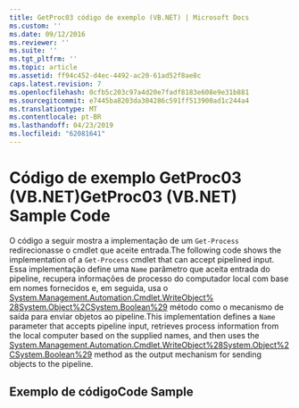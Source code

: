 ```yaml
---
title: GetProc03 código de exemplo (VB.NET) | Microsoft Docs
ms.custom: ''
ms.date: 09/12/2016
ms.reviewer: ''
ms.suite: ''
ms.tgt_pltfrm: ''
ms.topic: article
ms.assetid: ff94c452-d4ec-4492-ac20-61ad52f8ae8c
caps.latest.revision: 7
ms.openlocfilehash: 0cfb5c203c97a4d20e7fadf8183e608e9e31b881
ms.sourcegitcommit: e7445ba8203da304286c591ff513900ad1c244a4
ms.translationtype: MT
ms.contentlocale: pt-BR
ms.lasthandoff: 04/23/2019
ms.locfileid: "62081641"
---
```

# <a name="getproc03-vbnet-sample-code"></a><span data-ttu-id="5e937-102">Código de exemplo GetProc03 (VB.NET)</span><span class="sxs-lookup"><span data-stu-id="5e937-102">GetProc03 (VB.NET) Sample Code</span></span>

<span data-ttu-id="5e937-103">O código a seguir mostra a implementação de um `Get-Process` redirecionasse o cmdlet que aceite entrada.</span><span class="sxs-lookup"><span data-stu-id="5e937-103">The following code shows the implementation of a `Get-Process` cmdlet that can accept pipelined input.</span></span> <span data-ttu-id="5e937-104">Essa implementação define uma `Name` parâmetro que aceita entrada do pipeline, recupera informações de processo do computador local com base em nomes fornecidos e, em seguida, usa o [System.Management.Automation.Cmdlet.WriteObject% 28System.Object%2CSystem.Boolean%29](/dotnet/api/System.Management.Automation.Cmdlet.WriteObject%28System.Object%2CSystem.Boolean%29) método como o mecanismo de saída para enviar objetos ao pipeline.</span><span class="sxs-lookup"><span data-stu-id="5e937-104">This implementation defines a `Name` parameter that accepts pipeline input, retrieves process information from the local computer based on the supplied names, and then uses the [System.Management.Automation.Cmdlet.WriteObject%28System.Object%2CSystem.Boolean%29](/dotnet/api/System.Management.Automation.Cmdlet.WriteObject%28System.Object%2CSystem.Boolean%29) method as the output mechanism for sending objects to the pipeline.</span></span>

## <a name="code-sample"></a><span data-ttu-id="5e937-105">Exemplo de código</span><span class="sxs-lookup"><span data-stu-id="5e937-105">Code Sample</span></span>

<!-- TODO!!!: review snippet reference  [!CODE [Msh_samplesgetproc03#getproc03vbAll](Msh_samplesgetproc03#getproc03vbAll)]  -->